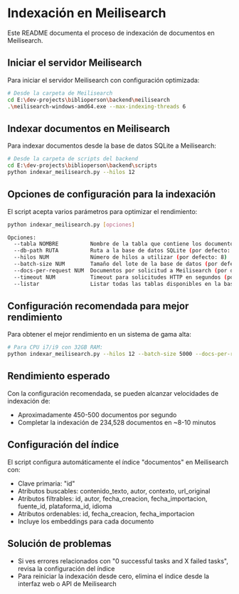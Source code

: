 # Indexación en Meilisearch

Este README documenta el proceso de indexación de documentos en Meilisearch.

## Iniciar el servidor Meilisearch

Para iniciar el servidor Meilisearch con configuración optimizada:

```bash
# Desde la carpeta de Meilisearch
cd E:\dev-projects\biblioperson\backend\meilisearch
.\meilisearch-windows-amd64.exe --max-indexing-threads 6
```

## Indexar documentos en Meilisearch

Para indexar documentos desde la base de datos SQLite a Meilisearch:

```bash
# Desde la carpeta de scripts del backend
cd E:\dev-projects\biblioperson\backend\scripts
python indexar_meilisearch.py --hilos 12
```

## Opciones de configuración para la indexación

El script acepta varios parámetros para optimizar el rendimiento:

```bash
python indexar_meilisearch.py [opciones]

Opciones:
  --tabla NOMBRE          Nombre de la tabla que contiene los documentos (por defecto: contenidos)
  --db-path RUTA          Ruta a la base de datos SQLite (por defecto: E:\dev-projects\biblioperson\backend\data\biblioteca.db)
  --hilos NUM             Número de hilos a utilizar (por defecto: 8)
  --batch-size NUM        Tamaño del lote de la base de datos (por defecto: 5000)
  --docs-per-request NUM  Documentos por solicitud a Meilisearch (por defecto: 1000)
  --timeout NUM           Timeout para solicitudes HTTP en segundos (por defecto: 60)
  --listar                Listar todas las tablas disponibles en la base de datos
```

## Configuración recomendada para mejor rendimiento

Para obtener el mejor rendimiento en un sistema de gama alta:

```bash
# Para CPU i7/i9 con 32GB RAM:
python indexar_meilisearch.py --hilos 12 --batch-size 5000 --docs-per-request 1000 --timeout 120
```

## Rendimiento esperado

Con la configuración recomendada, se pueden alcanzar velocidades de indexación de:
- Aproximadamente 450-500 documentos por segundo
- Completar la indexación de 234,528 documentos en ~8-10 minutos

## Configuración del índice

El script configura automáticamente el índice "documentos" en Meilisearch con:
- Clave primaria: "id"
- Atributos buscables: contenido_texto, autor, contexto, url_original
- Atributos filtrables: id, autor, fecha_creacion, fecha_importacion, fuente_id, plataforma_id, idioma
- Atributos ordenables: id, fecha_creacion, fecha_importacion
- Incluye los embeddings para cada documento

## Solución de problemas

- Si ves errores relacionados con "0 successful tasks and X failed tasks", revisa la configuración del índice
- Para reiniciar la indexación desde cero, elimina el índice desde la interfaz web o API de Meilisearch 